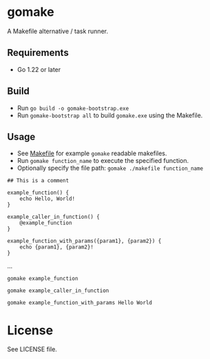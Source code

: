 # gomake
A Makefile alternative / task runner.

## Requirements
- Go 1.22 or later

## Build
- Run `go build -o gomake-bootstrap.exe`
- Run `gomake-bootstrap all` to build `gomake.exe` using the Makefile.

## Usage
- See [Makefile](./Makefile) for example `gomake` readable makefiles.
- Run `gomake function_name` to execute the specified function.
- Optionally specify the file path: `gomake ./makefile function_name`

```
## This is a comment

example_function() {
    echo Hello, World!
}

example_caller_in_function() {
    @example_function
}

example_function_with_params({param1}, {param2}) {
    echo {param1}, {param2}!
}
```

...

```
gomake example_function

gomake example_caller_in_function

gomake example_function_with_params Hello World
```

# License
See LICENSE file.